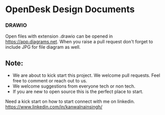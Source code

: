# OpenDesk Design Documents

### DRAWIO
Open files with extension .drawio can be opened in https://app.diagrams.net. When you raise a pull request don't forget to include JPG for file diagram  as well. 


## Note: 
- We are about to kick start this project. We welcome pull requests. Feel free to comment or reach out to us. 
- We welcome suggestions from everyone tech or non tech.
- If you are new to open source this is the perfect place to start.

Need a kick start on how to start connect with me on linkedin. https://www.linkedin.com/in/kanwalnainsingh/ 
